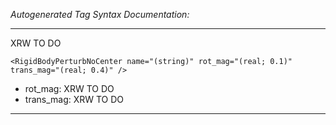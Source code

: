 _Autogenerated Tag Syntax Documentation:_

---
XRW TO DO

```
<RigidBodyPerturbNoCenter name="(string)" rot_mag="(real; 0.1)" trans_mag="(real; 0.4)" />
```

-   rot_mag: XRW TO DO
-   trans_mag: XRW TO DO

---
